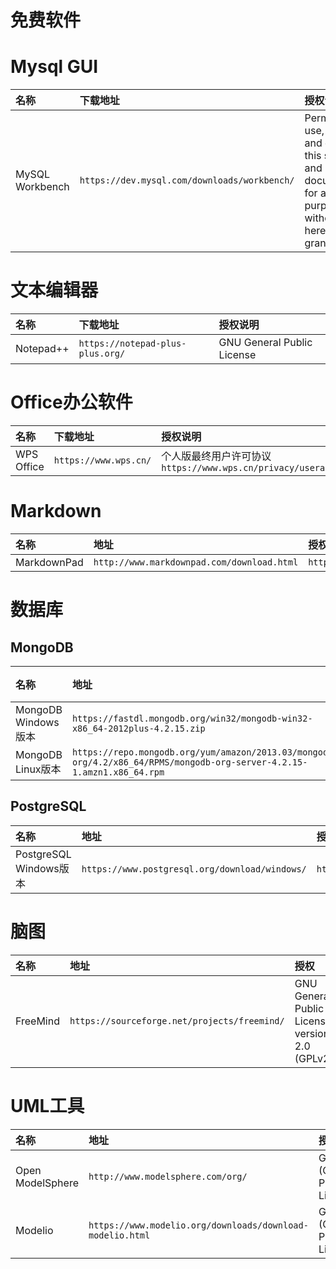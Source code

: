 # 免费软件

# Mysql GUI

|名称|下载地址|授权说明|
|:---|:---|:---|
|MySQL Workbench|`https://dev.mysql.com/downloads/workbench/`|Permission to use, modify, and distribute this software and its documentation for any purpose without fee is hereby granted|

# 文本编辑器

|名称|下载地址|授权说明|
|:---|:---|:---|
|Notepad++|`https://notepad-plus-plus.org/`|GNU General Public License|

# Office办公软件

|名称|下载地址|授权说明|
|:---|:---|:---|
|WPS Office|`https://www.wps.cn/`|个人版最终用户许可协议` https://www.wps.cn/privacy/useragreement/`|

# Markdown

|名称|地址|授权|
|:--|:--|:--|
|MarkdownPad|`http://www.markdownpad.com/download.html`|`http://www.markdownpad.com/privacy.html`|

# 数据库

## MongoDB

|名称|地址|授权|
|:--|:--|:--|
|MongoDB Windows版本|`https://fastdl.mongodb.org/win32/mongodb-win32-x86_64-2012plus-4.2.15.zip`||
|MongoDB Linux版本|`https://repo.mongodb.org/yum/amazon/2013.03/mongodb-org/4.2/x86_64/RPMS/mongodb-org-server-4.2.15-1.amzn1.x86_64.rpm`||

## PostgreSQL

|名称|地址|授权|
|:--|:--|:--|
|PostgreSQL Windows版本|`https://www.postgresql.org/download/windows/`|`https://www.postgresql.org/about/licence/`|

# 脑图
|名称|地址|授权|
|:--|:--|:--|
|FreeMind|`https://sourceforge.net/projects/freemind/`|GNU General Public License version 2.0 (GPLv2)|

# UML工具

|名称|地址|授权|
|:--|:--|:--|
|Open ModelSphere|`http://www.modelsphere.com/org/`|GPL (GNU Public License)|
|Modelio|`https://www.modelio.org/downloads/download-modelio.html`|GPL (GNU Public License)|
